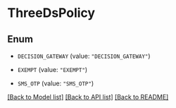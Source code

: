 # ThreeDsPolicy

## Enum


* `DECISION_GATEWAY` (value: `"DECISION_GATEWAY"`)

* `EXEMPT` (value: `"EXEMPT"`)

* `SMS_OTP` (value: `"SMS_OTP"`)


[[Back to Model list]](../README.md#documentation-for-models) [[Back to API list]](../README.md#documentation-for-api-endpoints) [[Back to README]](../README.md)


